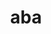 ---
category: 3-letters
denotation: outer garment
name: aba
reference_link: https://www.etymonline.com/word/aba
root_language: Arabic
root_name: aba
title: aba
type: free
word_sums:
- respelling: aba
  sum: Aba
---